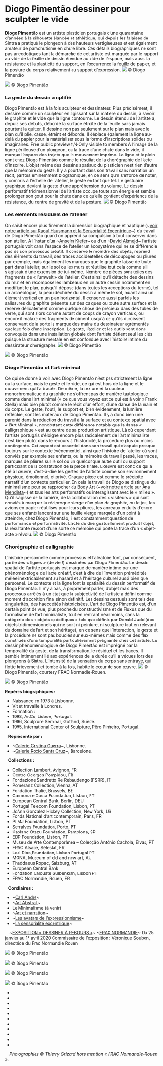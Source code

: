 # 
# Diogo Pimentão dessiner pour sculpter le vide
**Diogo Pimentão** est un artiste plasticien portugais d’une quarantaine d’années à la silhouette élancée et athlétique, qui depuis les falaises de Sintra a pratiqué le plongeon à des hauteurs vertigineuses et est également amateur de parachutisme en chute libre. Ces détails biographiques ne sont pas anecdotiques tant la démarche de cet artiste est marquée par le rapport au vide de la feuille de dessin étendue au vide de l’espace, mais aussi la résistance et la plasticité du support, en l’occurrence la feuille de papier, et la posture du corps relativement au support d’expression.
![](diogo-pimentao-frac-normandie-2020/diogo-pimentao_art-exhibition_frac-normandie_2020.002.jpg)
© Diogo Pimentão
 

![](diogo-pimentao-frac-normandie-2020/diogo-pimentao_art-exhibition_frac-normadie_2020-print.002.jpg)
© Diogo Pimentão
 
### La geste du dessin amplifié
Diogo Pimentão est à la fois sculpteur et dessinateur. Plus précisément, il dessine comme un sculpteur en agissant sur la matière du dessin, à savoir le graphite et le vide que la ligne contourne. Le dessin étendu de l’artiste a, depuis ses débuts, débordé la surface étroite de la feuille sans jamais pourtant la quitter. Il dessine non pas seulement sur le plan mais avec le plan qu’il plie, casse, étreint et déborde. Il déplace également la ligne au-delà du papier pour la matérialiser sous la forme d’inscriptions solides ou imaginaires.
Free public preview↑/↓Only visible to members
A l’image de la ligne périlleuse d’un plongeon, ou la trace d’une chute dans le vide, il marque l’espace des trajets que le mouvement imprime. La ligne et le plein sont chez Diogo Pimentão comme le résultat de la chorégraphie de l’acte d’inscrire. L’objet même des dessins spatiaux du plasticien n’est rien d’autre que la mémoire du geste. Il y a pourtant dans son travail sans narration un récit, parfois éminemment biographique, en ce sens qu’il s’efforce de noter, y compris à l’échelle de l’atelier, le geste en tant que tel. Le gestuaire graphique devient la geste d’une appréhension du volume. Le dessin performatif tridimensionnel de l’artiste occupe toute son énergie et semble prolonger son gout pour la chute dans ce qu’elle contient d’expérience de la résistance, du centre de gravité et de la posture.
![](diogo-pimentao-frac-normandie-2020/diogo-pimentao_art-exhibition_frac-normandie_2020_inline.009.jpg)
© Diogo Pimentão
 
### Les éléments résiduels de l’atelier
On saisit encore plus finement la dimension biographique et haptique (~[voir notre article sur Raoul Hausmann et la Sensorialité Excentrique](https://www.artefields.net/raoul-hausmann-dadasophe-et-photographe/)~) du travail de Diogo Pimentão quand on apprend sa compulsion à tout conserver dans son atelier. A l’instar d’un ~[Anselm Kiefer](https://www.artefields.net/anselm-kiefer-monographie/)~ ou d’un ~[David Altmejd](https://www.artefields.net/david-altmejd-monographie/)~ l’artiste portugais voit dans l’espace de l’atelier un écosystème qui ne se différencie pas de son processus créatif. Il conserve le moindre des objets, reprend des éléments du travail, des traces accidentelles de découpages ou pliures par exemple, mais également les marques que le graphite laisse de toute part dans l’atelier, sur le sol ou les murs et réutilise tout cela comme s’il s’agissait d’une extension de lui-même. Nombre de pièces sont telles des fragments de « l’umwelt » de l’atelier.
C’est ainsi qu’il détache des dessins du mur et en recompose les lambeaux en un autre dessin notamment en modifiant le plan, puisqu’il dépose (dans toutes les acceptions du terme), tel un archéologue, la peau déchirée du dessin à même le sol, muant ainsi un élément vertical en un plan horizontal.
Il conserve aussi parfois les salissures du graphite présente sur des calques ou toute autre surface et la réserve délicatement comme quelque chose de précieux dans des tubes de verre, qui sont alors comme autant de coups de crayon verticaux, ou encore il malaxe des fragments de ciment jusqu’à ce qu’ils durcissent conservant de la sorte la marque des mains du dessinateur agrémentés quelque fois d’une inscription.
Le geste, l’atelier et les outils sont donc convoqués dans une installation globale dont l’artiste détient seul les clés puisque la structure mentale en est confondue avec l’histoire intime du dessinateur chorégraphe.
![](diogo-pimentao-frac-normandie-2020/diogo-pimentao_art-exhibition_frac-normandie_2020_inline.007.jpg)
© Diogo Pimentão
 

![](diogo-pimentao-frac-normandie-2020/diogo-pimentao_art-exhibition_frac-normandie_2020_inline.004.jpg)
© Diogo Pimentão
 
### Diogo Pimentão et l’art minimal
Ce qui se donne à voir avec Diogo Pimentão n’est pas strictement la ligne ou la surface, mais le geste et le vide, ce qui est hors de la ligne et le mouvement qui l’a tracée.
De même, la texture et la couleur monochromatique du graphite ne s’offrent pas de manière tautologique comme dans l’art minimal (« ce que vous voyez est ce qui est à voir » Frank Stella) mais bien plutôt comme le récit d’un effort, d’une danse de la main et du corps. Le geste, l’outil, le support et, bien évidemment, la lumière réfléchie, sont les matériaux de Diogo Pimentão. Il y a donc bien une parenté dans la réduction du travail à la surface et au contexte spatial avec « l’Art Minimal », nonobstant cette différence notable que la danse « calligraphique » est au centre de sa production artistique. Là où cependant l’artiste portugais s’éloigne encore plus radicalement de l’art minimaliste c’est bien plutôt dans le recours à l’historicité, la procédure plus ou moins contingente. Cet aspect est essentiel dans son travail qui s’appuie presque toujours sur le contexte événementiel, ainsi que l’histoire de l’atelier où sont conviés par exemple ses enfants, ou la mémoire du travail passé, les traces, marques de pliures sur le sol ou un quelconque autre outil ou support participant de la constitution de la pièce finale. L’œuvre est donc ce qui a été à l’œuvre, c’est-à-dire les gestes de l’artiste comme son environnement physique, émotionnel, et privé.
Chaque pièce est comme le précipité narratif d’un contexte particulier. En cela le travail de Diogo se distingue du minimalisme pour se rapprocher du Body Art (~[voir notre article sur Ana Mendieta](https://www.artefields.net/ana-mendieta-body-art/)~) et tous les arts performatifs ou interagissant avec le « milieu ». Qu’il s’agisse de la lumière, de la collaboration des « visiteurs » qui sont conviés à marquer la réciproque vierge d’un plan de graphite, ou le jeu, les avions en papier réutilisés pour leurs pliures, les anneaux enduits d’encre que ses enfants lancent sur une feuille vierge marquée d’un point à atteindre, chez Diogo Pimentão, il est constamment question de performance et performativité. L’acte de dire gestuellement produit l’objet, la résultante ressort d’une sorte de mémoire qui porte la trace d’un « objet-acte » révolu.
![](diogo-pimentao-frac-normandie-2020/diogo-pimentao_art-exhibition_frac-normandie_2020-inline.008.jpg)
© Diogo Pimentão
 
### Chorégraphie et calligraphie
L’histoire personnelle comme processus et l’aléatoire font, par conséquent, partie des « lignes » (de vie !) dessinées par Diogo Pimentão. Le dessin spatial de l’artiste portugais est marqué de manière intime par une phénoménologie de l’acte créatif, c’est à dire de l’invention préméditée mêlée inextricablement au hasard et à l’héritage culturel aussi bien que personnel.
Le contexte et la ligne font la spatialité du dessin performatif de Diogo Pimentão. Il n’y a pas, à proprement parler, d’objet mais des processus arrêtés à un état que la subjectivité de l’artiste a défini comme moment d’accrétion final sinon définitif. Les dessins gestuels sont tels des singularités, des haeccéités historicisées.
L’art de Diogo Pimentão est, d’un certain point de vue, plus proche du constructivisme et de Fluxus que du formalisme de l’art minimaliste, tout en rentrant néanmoins, dans la catégorie des « objets spécifiques » tels que définis par Donald Judd (des objets tridimensionnels qui ne sont ni peinture, ni sculpture tout en relevant du domaine de l’art et son héritage), en ce sens que l’interaction, le geste et la procédure ne sont pas bouclés sur eux-mêmes mais comme des flux constitués d’une temporalité particulièrement prégnante chez cet artiste.
Le dessin phénoménologique de Diogo Pimentão est imprégné par la temporalité du geste, de la transformation, le résiduel et les traces. Il semble intimement lié aux expériences de la durée qu’il a vécues lors des plongeons à Sintra. L’intensité de la sensation du corps sans entrave, qui flotte brièvement et tombe à la fois, habite le cœur de son œuvre.
![](diogo-pimentao-frac-normandie-2020/diogo-pimentao_art-exhibition_frac-normandie_2020-inline.005.jpg)
© Diogo Pimentão, courtesy FRAC Normadie-Rouen.
 
![](diogo-pimentao-frac-normandie-2020/diogo-pimentao_art-exhibition_frac-normandie_2020-inline.013.jpg)
© Diogo Pimentão
 

**Repères biographiques :**
* Naissance en 1973 à Lisbonne.
* Vit et travaille à Londres.
* Formation :
* 1998, Ar.Co, Lisbon, Portugal.
* 1996, Sculpture Seminar, Gotland, Suède.
* 1995, International Center of Sculpture, Pêro Pinheiro, Portugal.

⠀**Représenté par :**
* ~[Galerie Cristina Guerra](https://www.cristinaguerra.com/)~, Lisbonne.
* ~[Galerie Rocio Santa Cruz](https://rociosantacruz.com/)~, Barcelone.

⠀**Collections :**
* Collection Lambert, Avignon, FR
* Centre Georges Pompidou, FR
* Fondazione Sandretto Re Rebaudengo (FSRR), IT
* Pomeranz Collection, Vienna, AT
* Fondation Thalie, Brussels, BE
* Carmona e Costa Foundation, Lisbon, PT
* European Central Bank, Berlin, DEU
* Portugal Telecom Foundation, Lisbon, PT
* JoAnn Gonzalez Hickey Collection, New York, US
* Fonds National d’art contemporain, Paris, FR
* PLMJ Foundation, Lisbon, PT
* Serralves Foundation, Porto, PT
* Kablanc Otazu Foundation, Pamplona, SP
* EDP Foundation, Lisbon, PT
* Museu de Arte Contemporânea – Colecção António Cachola, Elvas, PT
* FRAC Alsace, Sélestat, FR
* Leal Rios,Foundation, Lisbon Portugal PT
* MONA, Museum of old and new art, AU
* Thaddaeus Ropac, Salzburg, AT
* European Central Bank
* Fondation Calouste Gulbenkian, Lisbon PT
* FRAC Normandie, Rouen, FR

⠀**Corollaires :**
* ~[Carl Andre](https://www.artefields.net/carl-andre/)~
* ~[Art Abstrait](https://www.artefields.net/topic-abstract-art/)~
* Le Minimalisme (à venir)
* ~[Art et narration](https://www.artefields.net/arts-visuels-narration/)~
* ~[Les avatars de l’expressionnisme](https://www.artefields.net/art-contemporain-expressionnisme/)~
* ~[La sensorialité excentrique](https://www.artefields.net/raoul-hausmann-dadasophe-et-photographe/)~

⠀
~[EXPOSITION « DESSINER À REBOURS »](https://www.artefields.net/diogo-pimentao-frac-normandy-2020/)~
~[FRAC NORMANDIE](http://www.fracnormandierouen.fr/)~
Du 25 janvier au 1° avril 2020
Commissaire de l’exposition : Véronique Souben, directrice du Frac Normandie Rouen

![](diogo-pimentao-frac-normandie-2020/diogo-pimentao_art-exhibition_frac-normandie_2020_inline.003.jpg)
© Diogo Pimentão
 

![](diogo-pimentao-frac-normandie-2020/diogo-pimentao_art-exhibition_frac-normadie_2020-details.002.jpg)
© Diogo Pimentão
 

![](diogo-pimentao-frac-normandie-2020/diogo-pimentao_art-exhibition_frac-normadie_2020-details.004.jpg)
© Diogo Pimentão
 

![](diogo-pimentao-frac-normandie-2020/diogo-pimentao_art-exhibition_frac-normadie_2020-details.003.jpg)
© Diogo Pimentão
 

* 
* 
* 
* 
* 
* 
* 
* 
* 
* 
* 

⠀
*Photographies © Thierry Grizard hors mention « FRAC Normandie-Rouen ».*
